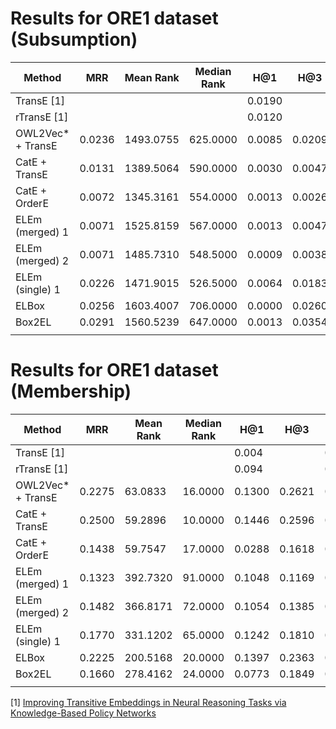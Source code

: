 # Results for ORE1 dataset (Subsumption)


| Method            | MRR    | Mean Rank | Median Rank | H@1    | H@3    | H@10   | H@100  | AUC    | Perc 90th Rank | Below 1000 |
|-------------------|--------|-----------|-------------|--------|--------|--------|--------|--------|----------------|------------|
| TransE [1]        |        |           |             | 0.0190 |        | 0.1300 |        |        |                |            |
| rTransE [1]       |        |           |             | 0.0120 |        | 0.1110 |        |        |                |            |
| OWL2Vec* + TransE | 0.0236 | 1493.0755 | 625.0000    | 0.0085 | 0.0209 | 0.0461 | 0.1890 | 0.8086 | 4569.5000      | 43.3727    |
| CatE + TransE     | 0.0131 | 1389.5064 | 590.0000    | 0.0030 | 0.0047 | 0.0128 | 0.1924 | 0.8219 | 4109.4000      | 44.7011    |
| CatE + OrderE     | 0.0072 | 1345.3161 | 554.0000    | 0.0013 | 0.0026 | 0.0090 | 0.0943 | 0.8276 | 3970.7000      | 46.3868    |
| ELEm (merged) 1   | 0.0071 | 1525.8159 | 567.0000    | 0.0013 | 0.0047 | 0.0085 | 0.0784 | 0.8044 | 4959.0000      | 44.3327    |
| ELEm (merged) 2   | 0.0071 | 1485.7310 | 548.5000    | 0.0009 | 0.0038 | 0.0094 | 0.0853 | 0.8096 | 4633.5000      | 44.4216    |
| ELEm (single) 1   | 0.0226 | 1471.9015 | 526.5000    | 0.0064 | 0.0183 | 0.0452 | 0.2187 | 0.8113 | 5024.0000      | 43.8148    |
| ELBox             | 0.0256 | 1603.4007 | 706.0000    | 0.0000 | 0.0260 | 0.0720 | 0.2136 | 0.7944 | 4956.0000      | 41.4824    |
| Box2EL            | 0.0291 | 1560.5239 | 647.0000    | 0.0013 | 0.0354 | 0.0776 | 0.2383 | 0.8000 | 4958.5000      | 38.8323    |
|                   |        |           |             |        |        |        |        |        |                |            |

# Results for ORE1 dataset (Membership)



| Method            | MRR    | Mean Rank | Median Rank | H@1    | H@3    | H@10   | H@100  | AUC    | Perc 90th Rank | Below 1000 |
|-------------------|--------|-----------|-------------|--------|--------|--------|--------|--------|----------------|------------|
| TransE [1]        |        |           |             | 0.004  |        | 0.090  |        |        |                |            |
| rTransE [1]       |        |           |             | 0.094  |        | 0.253  |        |        |                |            |
| OWL2Vec* + TransE | 0.2275 | 63.0833   | 16.0000     | 0.1300 | 0.2621 | 0.3944 | 0.8783 | 0.9920 | 115.0000       | 83.9744    |
| CatE + TransE     | 0.2500 | 59.2896   | 10.0000     | 0.1446 | 0.2596 | 0.4845 | 0.9121 | 0.9925 | 85.0000        | 84.0206    |
| CatE + OrderE     | 0.1438 | 59.7547   | 17.0000     | 0.0288 | 0.1618 | 0.3610 | 0.9397 | 0.9924 | 81.0000        | 81.6929    |
| ELEm (merged) 1   | 0.1323 | 392.7320  | 91.0000     | 0.1048 | 0.1169 | 0.1768 | 0.5177 | 0.9497 | 770.8000       | 48.1195    |
| ELEm (merged) 2   | 0.1482 | 366.8171  | 72.0000     | 0.1054 | 0.1385 | 0.2390 | 0.5507 | 0.9530 | 771.4000       | 47.9070    |
| ELEm (single) 1   | 0.1770 | 331.1202  | 65.0000     | 0.1242 | 0.1810 | 0.2846 | 0.5543 | 0.9576 | 612.4000       | 53.7160    |
| ELBox             | 0.2225 | 200.5168  | 20.0000     | 0.1397 | 0.2363 | 0.3885 | 0.7814 | 0.9743 | 306.4000       | 51.7630    |
| Box2EL            | 0.1660 | 278.4162  | 24.0000     | 0.0773 | 0.1849 | 0.3321 | 0.7751 | 0.9644 | 502.4000       | 45.6483    |
|                   |        |           |             |        |        |        |        |        |                |            |



[1] [Improving Transitive Embeddings in Neural Reasoning Tasks via Knowledge-Based Policy Networks](https://ceur-ws.org/Vol-3337/semrec_paper3.pdf)
